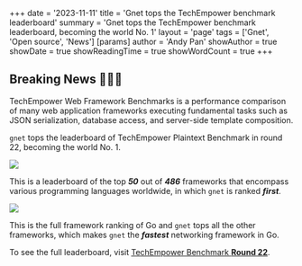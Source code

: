 +++
date = '2023-11-11'
title = 'Gnet tops the TechEmpower benchmark leaderboard'
summary = 'Gnet tops the TechEmpower benchmark leaderboard, becoming the world No. 1'
layout = 'page'
tags = ['Gnet', 'Open source', 'News']
[params]
  author = 'Andy Pan'
showAuthor = true
showDate = true
showReadingTime = true
showWordCount = true
+++

## Breaking News 🎉🎉🎉

TechEmpower Web Framework Benchmarks is a performance comparison of many web application frameworks executing fundamental tasks such as JSON serialization, database access, and server-side template composition.

`gnet` tops the leaderboard of TechEmpower Plaintext Benchmark in round 22, becoming the world No. 1.

![](https://gnet.host/img/techempower-plaintext-top50-dark.jpg)

This is a leaderboard of the top ***50*** out of ***486*** frameworks that encompass various programming languages worldwide, in which `gnet` is ranked ***first***.

![](https://gnet.host/img/techempower-plaintext-topN-go-dark.png)

This is the full framework ranking of Go and `gnet` tops all the other frameworks, which makes `gnet` the ***fastest*** networking framework in Go.

To see the full leaderboard, visit [TechEmpower Benchmark **Round 22**](https://www.techempower.com/benchmarks/#hw=ph&test=plaintext&section=data-r22).